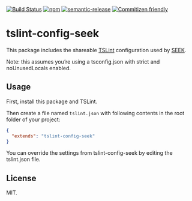 [![Build Status](https://img.shields.io/travis/seek-oss/tslint-config-seek/master.svg?style=flat-square)](http://travis-ci.org/seek-oss/tslint-config-seek) [![npm](https://img.shields.io/npm/v/tslint-config-seek.svg?style=flat-square)](https://www.npmjs.com/package/tslint-config-seek) [![semantic-release](https://img.shields.io/badge/%20%20%F0%9F%93%A6%F0%9F%9A%80-semantic--release-e10079.svg?style=flat-square)](https://github.com/semantic-release/semantic-release) [![Commitizen friendly](https://img.shields.io/badge/commitizen-friendly-brightgreen.svg?style=flat-square)](http://commitizen.github.io/cz-cli/)

# tslint-config-seek

This package includes the shareable [TSLint](https://palantir.github.io/tslint/) configuration used by [SEEK](https://github.com/seek-oss/).

Note: this assumes you’re using a tsconfig.json with strict and noUnusedLocals enabled.

## Usage

First, install this package and TSLint.

Then create a file named `tslint.json` with following contents in the root folder of your project:

```json
{
  "extends": "tslint-config-seek"
}
```

You can override the settings from tslint-config-seek by editing the tslint.json file.

## License

MIT.
